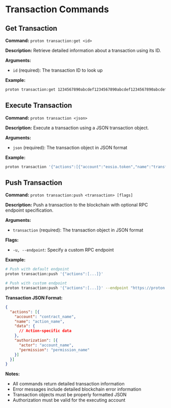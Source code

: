 # Transaction Commands

## Get Transaction
**Command:** `proton transaction:get <id>`

**Description:** Retrieve detailed information about a transaction using its ID.

**Arguments:**
- `id` (required): The transaction ID to look up

**Example:**
```bash
proton transaction:get 1234567890abcdef1234567890abcdef1234567890abcdef1234567890abcdef
```

## Execute Transaction
**Command:** `proton transaction <json>`

**Description:** Execute a transaction using a JSON transaction object.

**Arguments:**
- `json` (required): The transaction object in JSON format

**Example:**
```bash
proton transaction '{"actions":[{"account":"eosio.token","name":"transfer","data":{"from":"user1","to":"user2","quantity":"1.0000 XPR","memo":"test"},"authorization":[{"actor":"user1","permission":"active"}]}]}'
```

## Push Transaction
**Command:** `proton transaction:push <transaction> [flags]`

**Description:** Push a transaction to the blockchain with optional RPC endpoint specification.

**Arguments:**
- `transaction` (required): The transaction object in JSON format

**Flags:**
- `-u, --endpoint`: Specify a custom RPC endpoint

**Example:**
```bash
# Push with default endpoint
proton transaction:push '{"actions":[...]}'

# Push with custom endpoint
proton transaction:push '{"actions":[...]}' --endpoint "https://proton.cryptolions.io"
```

**Transaction JSON Format:**
```json
{
  "actions": [{
    "account": "contract_name",
    "name": "action_name",
    "data": {
      // Action-specific data
    },
    "authorization": [{
      "actor": "account_name",
      "permission": "permission_name"
    }]
  }]
}
```

**Notes:**
- All commands return detailed transaction information
- Error messages include detailed blockchain error information
- Transaction objects must be properly formatted JSON
- Authorization must be valid for the executing account